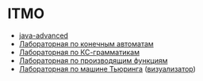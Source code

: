 # ITMO

- [java-advanced](https://github.com/pulnyasheva/ITMO/tree/main/java-advanced)
- [Лабораторная по конечным автоматам]()
- [Лабораторная по КС-грамматикам](https://github.com/pulnyasheva/ITMO/tree/main/lab-kc)
- [Лабораторная по производящим функциям](https://github.com/pulnyasheva/ITMO/tree/main/lab-pf)
- [Лабораторная по машине Тьюринга](https://github.com/pulnyasheva/ITMO/tree/main/lab-turing) ([визуализатор](https://github.com/BudAlNik/turing-machine-visualizer))